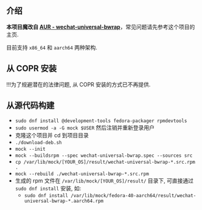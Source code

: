 ## 介绍

**本项目魔改自 [AUR - wechat-universal-bwrap](https://aur.archlinux.org/packages/wechat-universal-bwrap)**，常见问题请先参考这个项目的主页.

目前支持 `x86_64` 和 `aarch64` 两种架构.

## 从 COPR 安装

!!!为了规避潜在的法律问题, 从 COPR 安装的方式已不再提供.

## 从源代码构建

- `sudo dnf install @development-tools fedora-packager rpmdevtools`
- `sudo usermod -a -G mock $USER` 然后注销并重新登录用户
- 克隆这个项目并 cd 到项目目录
- `./download-deb.sh`
- `mock --init`
- `mock --buildsrpm --spec wechat-universal-bwrap.spec --sources src`
- `cp /var/lib/mock/[YOUR_OS]/result/wechat-universal-bwrap-*.src.rpm .`
- `mock --rebuild ./wechat-universal-bwrap-*.src.rpm`
- 生成的 rpm 文件在 `/var/lib/mock/[YOUR_OS]/result/` 目录下, 可直接通过 `sudo dnf install` 安装, 如:
  - `sudo dnf install /var/lib/mock/fedora-40-aarch64/result/wechat-universal-bwrap-*.aarch64.rpm`
